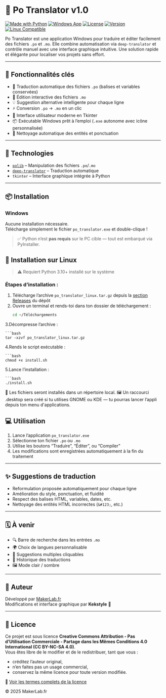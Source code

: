 # 🎯 Po Translator v1.0

[![Made with Python](https://img.shields.io/badge/Made%20with-Python-3776AB.svg?style=flat)](https://www.python.org/)
[![Windows App](https://img.shields.io/badge/Platform-Windows-blue)](https://github.com/)
[![License](https://img.shields.io/badge/License-Personnelle-lightgrey)](#license)
[![Version](https://img.shields.io/badge/Version-1.0-orange)](#)
[![Linux Compatible](https://img.shields.io/badge/Platform-Linux-green)](#installation-sur-linux)

Po Translator est une application Windows pour traduire et éditer facilement des fichiers `.po` et `.mo`. Elle combine automatisation via `deep-translator` et contrôle manuel avec une interface graphique intuitive. Une solution rapide et élégante pour localiser vos projets sans effort.

---

## 🚀 Fonctionnalités clés

- 🔄 Traduction automatique des fichiers `.po` (balises et variables conservées)
- 🧾 Édition interactive des fichiers `.mo`
- 💡 Suggestion alternative intelligente pour chaque ligne
- ⚡ Conversion `.po` → `.mo` en un clic
- 🎨 Interface utilisateur moderne en Tkinter
- 📦 Exécutable Windows prêt à l’emploi (`.exe` autonome avec icône personnalisée)
- 🧠 Nettoyage automatique des entités et ponctuation

---

## 🧰 Technologies

- [`polib`](https://github.com/izimobil/polib) – Manipulation des fichiers `.po`/`.mo`
- [`deep-translator`](https://github.com/nidhaloff/deep-translator) – Traduction automatique
- `tkinter` – Interface graphique intégrée à Python

---

## 📦 Installation

### Windows 

Aucune installation nécessaire.  
Télécharge simplement le fichier `po_translator.exe` et double-clique !

> ✅ Python n’est **pas requis** sur le PC cible — tout est embarqué via PyInstaller.

## 🐧 Installation sur Linux

> ⚠️ Requiert Python 3.10+ installé sur le système

### Étapes d’installation :

1. Télécharge l’archive `po_translator_linux.tar.gz` depuis la [section Releases]([https://github.com/...](https://github.com/kekstyle/po_translator/tree/main/Linux)) du dépôt
2. Ouvre un terminal et rends-toi dans ton dossier de téléchargement :
	```bash
	cd ~/Téléchargements
3.Décompresse l’archive :

	```bash
	tar -xzvf po_translator_linux.tar.gz
4.Rends le script exécutable :

	```bash
	chmod +x install.sh
5.Lance l’installation :

	```bash
	./install.sh


📁 Les fichiers seront installés dans un répertoire local. 🖼️ Un raccourci .desktop sera créé si tu utilises GNOME ou KDE — tu pourras lancer l’appli depuis ton menu d'applications.


## 💻 Utilisation

1. Lance l’application `po_translator.exe`
2. Sélectionne ton fichier `.po` ou `.mo`
3. Utilise les boutons “Traduire”, “Éditer”, ou “Compiler”
4. Les modifications sont enregistrées automatiquement à la fin du traitement

---

## ✨ Suggestions de traduction

- Reformulation proposée automatiquement pour chaque ligne
- Amélioration du style, ponctuation, et fluidité
- Respect des balises HTML, variables, dates, etc.
- Nettoyage des entités HTML incorrectes (`&#123;`, etc.)

---

## 🗓️ À venir

- 🔍 Barre de recherche dans les entrées `.mo`
- 🌍 Choix de langues personnalisable
- 🧠 Suggestions multiples cliquables
- 📜 Historique des traductions
- 🖼 Mode clair / sombre

---

## 👤 Auteur

Développé par [MakerLab.fr](https://makerlab.fr)  
Modifications et interface graphique par **Kekstyle** 🤝

---


## 📄 Licence

Ce projet est sous licence **Creative Commons Attribution - Pas d’Utilisation Commerciale - Partage dans les Mêmes Conditions 4.0 International (CC BY-NC-SA 4.0)**.  
Vous êtes libre de le modifier et de le redistribuer, tant que vous :
- créditez l’auteur original,
- n’en faites pas un usage commercial,
- conservez la même licence pour toute version modifiée.

🔗 [Voir les termes complets de la licence](https://creativecommons.org/licenses/by-nc-sa/4.0/deed.fr)

© 2025 MakerLab.fr

